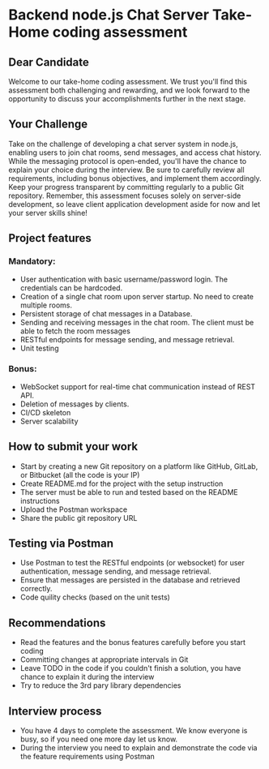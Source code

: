 # Backend node.js Chat Server Take-Home coding assessment 
 
## Dear Candidate 
Welcome to our take-home coding assessment. We trust you'll find this assessment both challenging and rewarding, and we look forward to the opportunity to discuss your accomplishments further in the next stage. 
 
## Your Challenge 
Take on the challenge of developing a chat server system in node.js, enabling users to join chat rooms, send messages, and access chat history. While the messaging protocol is open-ended, you'll have the chance to explain your choice during the interview. Be sure to carefully review all requirements, including bonus objectives, and implement them accordingly. Keep your progress transparent by committing regularly to a public Git repository. Remember, this assessment focuses solely on server-side development, so leave client application development aside for now and let your server skills shine! 
 
## Project features 
 
### Mandatory: 
- User authentication with basic username/password login. The credentials can be hardcoded. 
- Creation of a single chat room upon server startup. No need to create multiple rooms. 
- Persistent storage of chat messages in a Database. 
- Sending and receiving messages in the chat room. The client must be able to fetch the room messages 
- RESTful endpoints for message sending, and message retrieval. 
- Unit testing 
 
### Bonus: 
- WebSocket support for real-time chat communication instead of REST API. 
- Deletion of messages by clients. 
- CI/CD skeleton 
- Server scalability 
 
## How to submit your work 
- Start by creating a new Git repository on a platform like GitHub, GitLab, or Bitbucket (all the code is your IP) 
- Create README.md for the project with the setup instruction 
- The server must be able to run and tested based on the README instructions 
- Upload the Postman workspace 
- Share the public git repository URL 
 
## Testing via Postman 
- Use Postman to test the RESTful endpoints (or websocket) for user authentication, message sending, and message retrieval. 
- Ensure that messages are persisted in the database and retrieved correctly. 
- Code quility checks (based on the unit tests) 
 
## Recommendations 
- Read the features and the bonus features carefully before you start coding 
- Committing changes at appropriate intervals in Git 
- Leave TODO in the code if you couldn't finish a solution, you have chance to explain it during the interview 
- Try to reduce the 3rd pary library dependencies 
 
## Interview process 
- You have 4 days to complete the assessment. We know everyone is busy, so if you need one more day let us know. 
- During the interview you need to explain and demonstrate the code via the feature requirements using Postman